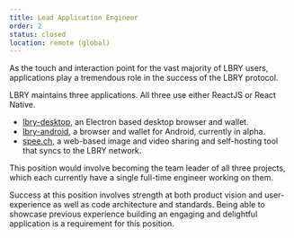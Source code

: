 ```yaml
---
title: Lead Application Engineer
order: 2
status: closed
location: remote (global)
---
```


As the touch and interaction point for the vast majority of LBRY users, applications play a tremendous role in the success of the LBRY protocol.

LBRY maintains three applications. All three use either ReactJS or React Native.

- [lbry-desktop](http://github.com/lbryio/lbry-desktop), an Electron based desktop browser and wallet.
- [lbry-android](https://github.com/lbryio/lbry-android), a browser and wallet for Android, currently in alpha.
- [spee.ch](https://github.com/lbryio/spee.ch), a web-based image and video sharing and self-hosting tool that syncs to the LBRY network.

This position would involve becoming the team leader of all three projects, which each currently have a single full-time engineer working on them.

Success at this position involves strength at both product vision and user-experience as well as code architecture and standards. Being able to showcase previous experience building an engaging and delightful application is a requirement for this position.
